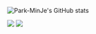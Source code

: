 <!--img src="https://capsule-render.vercel.app/api?type=slice&color=auto&height=200&text=Github&fontAlign=70&rotate=13&fontAlignY=25&descAlign=70.&descAlignY=44"-->


![Park-MinJe's GitHub stats](https://github-readme-stats.vercel.app/api?username=Park-MinJe&show_icons=true&theme=dark)

<div>
  <img src="https://img.shields.io/badge/java-007396?style=for-the-badge&logo=java&logoColor=white">
  <img src="https://img.shields.io/badge/spring-6DB33F?style=for-the-badge&logo=spring&logoColor=white">
</div>